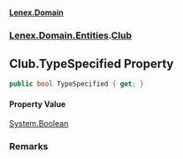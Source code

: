#### [Lenex.Domain](index.md 'index')
### [Lenex.Domain.Entities](Lenex.Domain.Entities.md 'Lenex.Domain.Entities').[Club](Lenex.Domain.Entities.Club.md 'Lenex.Domain.Entities.Club')

## Club.TypeSpecified Property

```csharp
public bool TypeSpecified { get; }
```

#### Property Value
[System.Boolean](https://docs.microsoft.com/en-us/dotnet/api/System.Boolean 'System.Boolean')

### Remarks